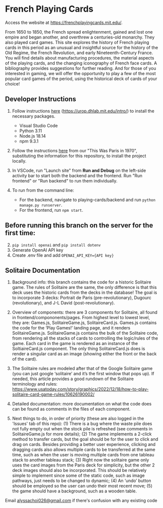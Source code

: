 # French Playing Cards

Access the website at https://frenchplayingcards.mit.edu/.

From 1650 to 1850, the French spread enlightenment, gained and lost one empire and began another, and overthrew a centuries-old monarchy. They also played card games. This site explores the history of French playing cards in this period as an unusual and insightful source for the history of the Old Regime, the French Revolution, and early Nineteenth-Century France. You will find details about manufacturing procedures, the material aspects of the playing cards, and the changing iconography of French face cards. A bibliography provides suggestions for further reading. And for those of you interested in gaming, we will offer the opportunity to play a few of the most popular card games of the period, using the historical deck of cards of your choice!


## Developer Instructions

1. Follow instructions [here](https://urop.dhlab.mit.edu/intro/) (https://urop.dhlab.mit.edu/intro/) to install the necessary packages.
    - Visual Studio Code
    - Python 3.11
    - Node.js 18.14
    - npm 9.3.1

2. Follow the instructions [here](https://urop.dhlab.mit.edu/paris-installation-guide/) from our "This Was Paris in 1970", substituting the information for this repository, to install the project locally. 

3. In VSCode, run "Launch site" from **Run and Debug** on the left-side activity bar to start both the backend and the frontend. Run "Run frontend" or "Run backend" to run them individually.

4. To run from the command line:
    - For the backend, navigate to playing-cards/backend and run `python manage.py runserver`. 
    - For the frontend, run `npm start`. 


## Before running this branch on the server for the first time:

2. `pip install openai` and `pip install dotenv`
3. Generate OpenAI API key 
4. Create .env file and add `OPENAI_API_KEY={API key}`


## Solitaire Documentation

1. Background info: this branch contains the code for a historic Solitaire game. The rules of Solitaire are the same, the only difference is that this deck uses the historic cards from the decks in the database! The goal is to incorporate 3 decks: Portrait de Paris (pre-revolutionary), Dugourc (revolutionary), and J-L David (post-revolutionary).

2. Overview of components: there are 3 components for Solitaire, all found in frontend/compononents/pages. From highest level to lowest level, they are: Games.js, SolitaireGame.js, SolitaireCard.js. Games.js contains the code for the ‘Play Games!’ landing page, and it renders SolitaireGame.js. SolitaireGame.js contains the bulk of the Solitaire code, from rendering all the stacks of cards to controlling the logic/rules of the game. Each card in the game is rendered as an instance of the SoltiaireCard.js component. The only thing SolitaireCard.js does is render a singular card as an image (showing either the front or the back of the card). 

3. The Solitaire rules are modeled after that of the Google Solitaire game (you can just google ‘solitaire’ and it’s the first window that pops up). If needed, this article provides a good rundown of the Solitaire terminology and rules: https://www.usatoday.com/story/graphics/2022/12/18/how-to-play-solitaire-card-game-rules/10626190002/ 

4. Detailed documentation: more documentation on what the code does can be found as comments in the files of each component.

5. Next things to do, in order of priority (these are also logged in the 'Issues' tab of this repo): (1) There is a bug where the waste pile does not fully empty out when the stock pile is refreshed (see comments in SolitaireGame.js for more details); (2) The game implements a 2-click method to transfer cards, but the goal should be for the user to click and drag on cards. Besides providing a better user experience, clicking and dragging cards also allows multiple cards to be transferred at the same time, such as when the user is moving multiple cards from one tableau stack to another tableau stack; (3) Right now the solitaire game only uses the card images from the Paris deck for simplicity, but the other 2 deck images should also be incorporated. This should be relatively simple to implement since some of the static code, such as image pathways, just needs to be changed to dynamic; (4) An ‘undo’ button should be employed so the user can undo their most recent move; (5) the game should have a background, such as a wooden table.

Email alyssachoi026@gmail.com if there's confusion with any existing code